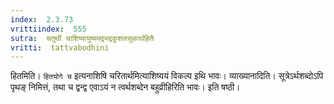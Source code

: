 ```yaml
---
index:  2.3.73
vrittiindex:  555
sutra:  चतुर्थी चाशिष्यायुष्यमद्रभद्रकुशलसुकार्थहितैः
vritti:  tattvabodhini 
---
```


हितमिति। `हितयोगे च` इत्यनाशिषि चरितार्थमित्याशिष्ययं विकल्प इथि भावः। व्याख्यानादिति। सूत्रेऽर्थशब्दोऽपि पृथङ् निमित्तं, तथा च द्वन्द्व एवाऽयं न त्वर्थशब्देन बहुव्रीहिरिति भावः। इति षष्ठी।

